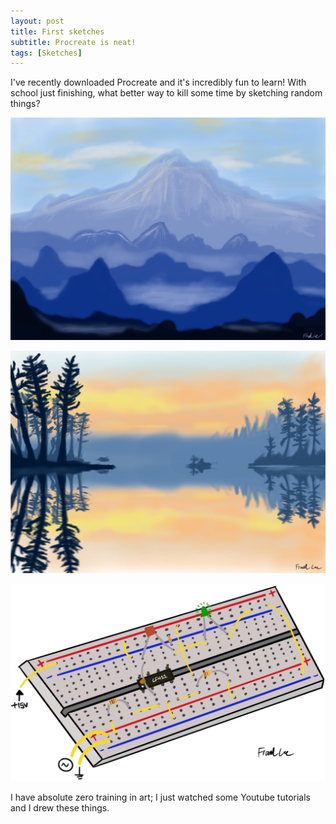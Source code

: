 ```yaml
---
layout: post
title: First sketches
subtitle: Procreate is neat!
tags: [Sketches]
---
```


I've recently downloaded Procreate and it's incredibly fun to learn! With school just finishing, what better way to kill some time by sketching random things? 

![Mountains](/img/mountains.jpg)

![Islands](/img/About_Me_Background_.jpg)

![Breadboard](/img/Breadboard.jpg)

I have absolute zero training in art; I just watched some Youtube tutorials and I drew these things. 